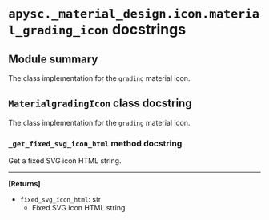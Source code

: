 # `apysc._material_design.icon.material_grading_icon` docstrings

## Module summary

The class implementation for the `grading` material icon.

## `MaterialgradingIcon` class docstring

The class implementation for the `grading` material icon.

### `_get_fixed_svg_icon_html` method docstring

Get a fixed SVG icon HTML string.<hr>

**[Returns]**

- `fixed_svg_icon_html`: str
  - Fixed SVG icon HTML string.